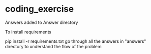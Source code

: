 # coding_exercise
Answers added to Answer directory 

To install requirements 

pip install -r requirements.txt
go through all the answers in "answers" directory to understand the flow of the problem
